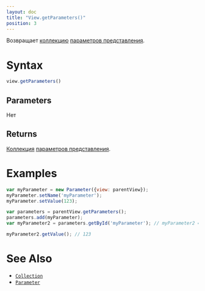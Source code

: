 ```yaml
---
layout: doc
title: "View.getParameters()"
position: 3
---
```


Возвращает [коллекцию](../../Collection/) [параметров представления](../../Parameters/).

# Syntax

```js
view.getParameters()
```

## Parameters

Нет

## Returns

[Коллекция](../../Collection/) [параметров представления](../../Parameters/).

# Examples

```js
var myParameter = new Parameter({view: parentView});
myParameter.setName('myParameter');
myParameter.setValue(123);

var parameters = parentView.getParameters();
parameters.add(myParameter);
var myParameter2 = parameters.getById('myParameter'); // myParameter2 === myParameter

myParameter2.getValue(); // 123
```

# See Also

* [`Collection`](../../Collection/)
* [`Parameter`](../../Parameters/)
